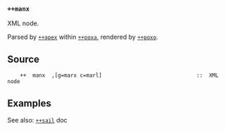 ### `++manx`

XML node.

Parsed by [`++apex`]() within [`++poxa`](), rendered by [`++poxo`]().

Source
------

        ++  manx  ,[g=marx c=marl]                              ::  XML node

Examples
--------

See also: [`++sail`]() doc


